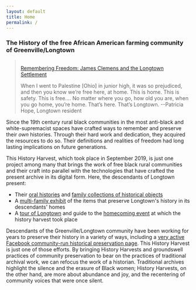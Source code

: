 ```yaml
---
layout: default
title: Home
permalink: /
---
```


### The History of the free African American farming community of Greenville/Longtown

<div style="float:right;" class="fb-page" data-href="https://www.facebook.com/Remembering-Freedom-James-Clemens-and-the-Longtown-Settlement-170627093017850" data-tabs="timeline" data-width="500" data-height="750" data-small-header="true" data-adapt-container-width="true" data-hide-cover="false" data-show-facepile="false"><blockquote cite="https://www.facebook.com/Remembering-Freedom-James-Clemens-and-the-Longtown-Settlement-170627093017850" class="fb-xfbml-parse-ignore"><a href="https://www.facebook.com/Remembering-Freedom-James-Clemens-and-the-Longtown-Settlement-170627093017850">Remembering Freedom: James Clemens and the Longtown Settlement</a></blockquote></div>


> When I went to Palestine [Ohio] in junior high, it was so prejudiced, and then you know we’re free here, at home. This is home. This is safety. This is free.... No matter where you go, how old you are, when you go home, you’re home. That’s here. That’s Longtown.
--Patricia Hope, Longtown resident

Since the 19th century rural black communities in the most anti-black and white-supremacist spaces have crafted ways to remember and preserve their *own* histories. Through their hard work and dedication, they acquired the resources to do so. Their definitions and realities of freedom had long lasting implications on future generations. 

This History Harvest, which took place in September 2019, is just one project among many that brings the work of free black rural communities and their craft into parallel with the technologies that have crafted the present archive in its digital form. Here, the descendants of Longtown present:

- Their [oral histories](/descendants) and [family collections of historical objects](/descendants)
- A [multi-family exhibit](/items) of the items that preserve Longtown's history in its descendants' homes
- A [tour of Longtown](/event) and guide to the [homecoming event](/event) at which the history harvest took place

Descendants of the Greenville/Longtown community have been working for years to preserve their history in a variety of ways, including a [very active Facebook community-run historical preservation page](https://www.facebook.com/Remembering-Freedom-James-Clemens-and-the-Longtown-Settlement-170627093017850/). This History Harvest is just one of those efforts. By bringing History Harvests and groundswell practices of community preservation to bear on the practices of traditional archival work, we can refocus the work of a historian. Traditional archives highlight the silence and the erasure of Black women; History Harvests, on the other hand, are more about abundance and joy, and the recentering of community voices that were once silent.